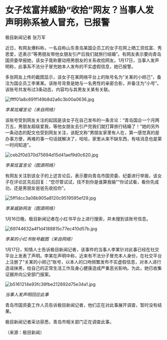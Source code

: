 # 女子炫富并威胁“收拾”网友？当事人发声明称系被人冒充，已报警

极目新闻记者 张万军

近日，有网友爆料称，一名自称山东青岛某国企员工的女子在网上晒工资炫富、秀恩爱，还表示“等男朋友带他女朋友引产后我们就旅行结婚”。有网友表示要向青岛国资委举报她，该女子竟称要动用男朋友的关系收拾网友。1月17日，当事人发声明称，此事系不法分子冒充她本人发布的不实虚假信息，她已报警。

多张网友上传的截图显示，该女子在某网络平台上的账号名为“关某的小妲己”，备注为国企员工李某某。该账号背景是她与一名男性的亲密合影，并备注为“小号”。该账号共发布过3条动态，内容均与其男友关某有关联。

![ffff01a8c691f149b8d2a6c3b00a0636.jpg](https://raw.githubusercontent.com/qqhsx/qqnews_image/main/2024/01/17/女子炫富并威胁“收拾”网友？当事人发声明称系被人冒充，已报警/ffff01a8c691f149b8d2a6c3b00a0636.jpg)

 _李某炫耀言论（来自网络）_

该账号受到网友关注的起因是该女子在自己发布的一条言论：“青岛国企一个月两万五，男朋友超级爱我，等他女朋友去引产完我们就打算旅行结婚了！”她的另外一条动态的配文也受到网友关注，该配文称“男朋友家里有人在，第一感觉真的是办事方便，再难的事一句话就解决了，哈哈，家里从来不缺东西，有啥消息也是第一时间知道”。

![ceb2f0d370d75694d15d41aef9d0c620.jpg](https://raw.githubusercontent.com/qqhsx/qqnews_image/main/2024/01/17/女子炫富并威胁“收拾”网友？当事人发声明称系被人冒充，已报警/ceb2f0d370d75694d15d41aef9d0c620.jpg)

_李某炫富言论（图源网络）_

有网友关注到该女子的上述言论后，表示要向青岛市国资委、纪委进行举报，该女子在评论区先后回复：“您尽管试试，找不到你是谁算我输”“你试试看，看你先成功，还是男朋友爸爸先收拾你”。

![5ff1dcc3a08b905a8120c9519595ef29.jpg](https://raw.githubusercontent.com/qqhsx/qqnews_image/main/2024/01/17/女子炫富并威胁“收拾”网友？当事人发声明称系被人冒充，已报警/5ff1dcc3a08b905a8120c9519595ef29.jpg)

 _李某威胁网友（图源网络）_

1月16日晚，极目新闻记者在小红书平台上进行搜索，并未搜到该账号信息。

![69744632a4f1d4188815c77ec410d57b.jpg](https://raw.githubusercontent.com/qqhsx/qqnews_image/main/2024/01/17/女子炫富并威胁“收拾”网友？当事人发声明称系被人冒充，已报警/69744632a4f1d4188815c77ec410d57b.jpg)

_李某的小红书账号截图（来自网络）_

1月17日，知情人士告诉极目新闻记者，该事件的当事人李某针对此事已经在社交平台上发表了声明。李某在声明中称，近来有不法分子冒充本人身份，在社交平台上注册了“关某的小妲己”账号，以本人的口吻频繁发布不实虚假信息，对本人进行造谣抹黑，给自己的正常生活工作及身心健康造成严重恶劣影响。为此，她已收集证据并向公安部门报案。

![b5161214e93fc38fbe212892d75e34a1.jpg](https://raw.githubusercontent.com/qqhsx/qqnews_image/main/2024/01/17/女子炫富并威胁“收拾”网友？当事人发声明称系被人冒充，已报警/b5161214e93fc38fbe212892d75e34a1.jpg)

 _当事人发声明回应此事_

青岛市国资委工作人员告诉极目新闻记者，他们正在对此事展开调查，暂时没有结果。

极目新闻记者采访获悉，青岛市相关部门正在调查此事。

（来源：极目新闻）

